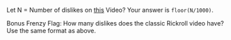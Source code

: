 Let N = Number of dislikes on [this](https://www.youtube.com/watch?v=2lAe1cqCOXo) Video?
Your answer is `floor(N/1000)`.

Bonus Frenzy Flag: How many dislikes does the classic Rickroll video have? Use the same format as above.